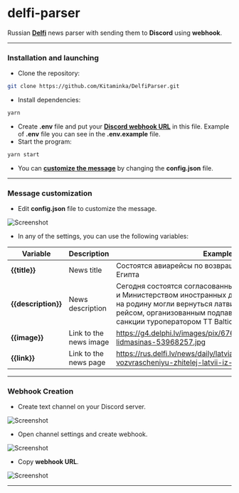 # delfi-parser
Russian [**Delfi**](https://rus.delfi.lv/) news parser with sending them to **Discord** using **webhook**.
___
### Installation and launching
- Clone the repository:
```bash
git clone https://github.com/Kitaminka/DelfiParser.git
```
- Install dependencies:
```bash
yarn
```
- Create **.env** file and put your [**Discord webhook URL**](#webhook-creation) in this file. Example of **.env** file you can see in the **.env.example** file.
- Start the program:
```bash
yarn start
```
- You can [**customize the message**](#message-customization) by changing the **config.json** file.
___
### Message customization
- Edit **config.json** file to customize the message.

![Screenshot](https://i.imgur.com/MeUNPsz.png)

- In any of the settings, you can use the following variables:

| Variable            | Description            | Example value                                                                                                                                                                                                                                                       |
|---------------------|------------------------|---------------------------------------------------------------------------------------------------------------------------------------------------------------------------------------------------------------------------------------------------------------------|
| **{{title}}**       | News title             | Состоятся авиарейсы по возвращению жителей Латвии из Египта                                                                                                                                                                                                         |
| **{{description}}** | News description       | Сегодня состоятся согласованные Министерством сообщения и Министерством иностранных дел авиарейсы из Египта, чтобы на родину могли вернуться латвийцы, которые путешествовали рейсом, организованным подпавшим под антироссийские санкции туроператором TT Baltics. |
| **{{image}}**       | Link to the news image | https://g4.delphi.lv/images/pix/676x385/dSop4_NZRlQ/lidmasina-lidmasinas-53968257.jpg                                                                                                                                                                               |
| **{{link}}**        | Link to the news page  | https://rus.delfi.lv/news/daily/latvia/sostoyatsya-aviarejsy-po-vozvrascheniyu-zhitelej-latvii-iz-egipta.d?id=54123886                                                                                                                                              |
___
### Webhook Creation
- Create text channel on your Discord server.

![Screenshot](https://i.imgur.com/iVO3aYm.png)
- Open channel settings and create webhook.

![Screenshot](https://i.imgur.com/c6PGThG.png)
- Copy **webhook URL**.

![Screenshot](https://i.imgur.com/rTdUSZO.png)
___
